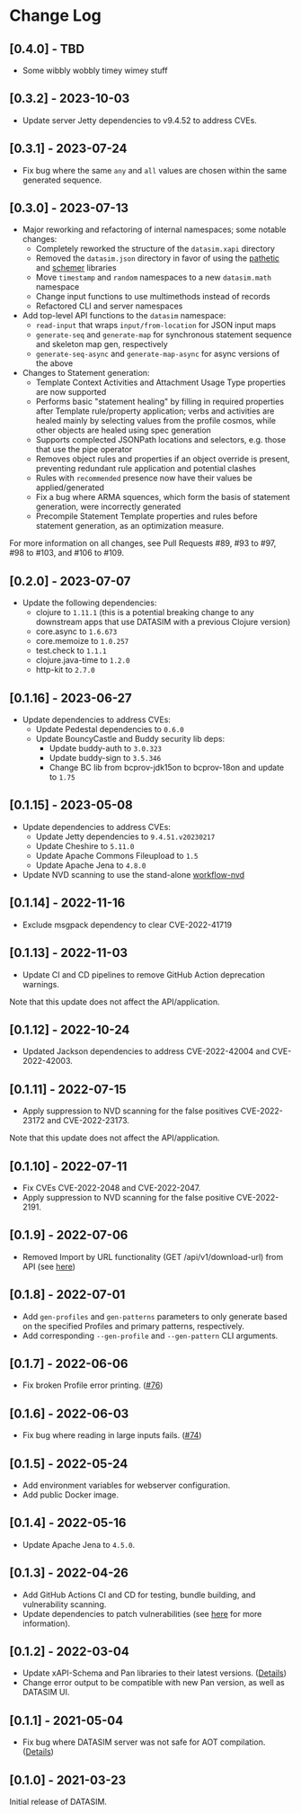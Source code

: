 # Change Log

## [0.4.0] - TBD
- Some wibbly wobbly timey wimey stuff

## [0.3.2] - 2023-10-03
- Update server Jetty dependencies to v9.4.52 to address CVEs.

## [0.3.1] - 2023-07-24
- Fix bug where the same `any` and `all` values are chosen within the same generated sequence.

## [0.3.0] - 2023-07-13
- Major reworking and refactoring of internal namespaces; some notable changes:
  - Completely reworked the structure of the `datasim.xapi` directory
  - Removed the `datasim.json` directory in favor of using the [pathetic](https://github.com/yetanalytics/pathetic) and [schemer](https://github.com/yetanalytics/schemer) libraries
  - Move `timestamp` and `random` namespaces to a new `datasim.math` namespace
  - Change input functions to use multimethods instead of records
  - Refactored CLI and server namespaces
- Add top-level API functions to the `datasim` namespace:
  - `read-input` that wraps `input/from-location` for JSON input maps
  - `generate-seq` and `generate-map` for synchronous statement sequence and skeleton map gen, respectively
  - `generate-seq-async` and `generate-map-async` for async versions of the above
- Changes to Statement generation:
  - Template Context Activities and Attachment Usage Type properties are now supported
  - Performs basic "statement healing" by filling in required properties after Template rule/property application; verbs and activities are healed mainly by selecting values from the profile cosmos, while other objects are healed using spec generation
  - Supports complected JSONPath locations and selectors, e.g. those that use the pipe operator
  - Removes object rules and properties if an object override is present, preventing redundant rule application and potential clashes
  - Rules with `recommended` presence now have their values be applied/generated
  - Fix a bug where ARMA squences, which form the basis of statement generation, were incorrectly generated
  - Precompile Statement Template properties and rules before statement generation, as an optimization measure.

For more information on all changes, see Pull Requests #89, #93 to #97, #98 to #103, and #106 to #109.

## [0.2.0] - 2023-07-07
- Update the following dependencies:
  - clojure to `1.11.1` (this is a potential breaking change to any downstream apps that use DATASIM with a previous Clojure version)
  - core.async to `1.6.673`
  - core.memoize to `1.0.257`
  - test.check to `1.1.1`
  - clojure.java-time to `1.2.0`
  - http-kit to `2.7.0`

## [0.1.16] - 2023-06-27
- Update dependencies to address CVEs:
  - Update Pedestal dependencies to `0.6.0`
  - Update BouncyCastle and Buddy security lib deps:
    - Update buddy-auth to `3.0.323`
    - Update buddy-sign to `3.5.346`
    - Change BC lib from bcprov-jdk15on to bcprov-18on and update to `1.75`

## [0.1.15] - 2023-05-08
- Update dependencies to address CVEs:
  - Update Jetty dependencies to `9.4.51.v20230217`
  - Update Cheshire to `5.11.0`
  - Update Apache Commons Fileupload to `1.5`
  - Update Apache Jena to `4.8.0`
- Update NVD scanning to use the stand-alone [workflow-nvd](https://github.com/yetanalytics/workflow-nvd)

## [0.1.14] - 2022-11-16
- Exclude msgpack dependency to clear CVE-2022-41719

## [0.1.13] - 2022-11-03
- Update CI and CD pipelines to remove GitHub Action deprecation warnings. 

Note that this update does not affect the API/application.

## [0.1.12] - 2022-10-24
- Updated Jackson dependencies to address CVE-2022-42004 and CVE-2022-42003.

## [0.1.11] - 2022-07-15
- Apply suppression to NVD scanning for the false positives CVE-2022-23172 and CVE-2022-23173.

Note that this update does not affect the API/application.

## [0.1.10] - 2022-07-11
- Fix CVEs CVE-2022-2048 and CVE-2022-2047.
- Apply suppression to NVD scanning for the false positive CVE-2022-2191.

## [0.1.9] - 2022-07-06
- Removed Import by URL functionality (GET /api/v1/download-url) from API (see [here](https://github.com/yetanalytics/datasim/pull/80))

## [0.1.8] - 2022-07-01
- Add `gen-profiles` and `gen-patterns` parameters to only generate based on the specified Profiles and primary patterns, respectively.
- Add corresponding `--gen-profile` and `--gen-pattern` CLI arguments.

## [0.1.7] - 2022-06-06
- Fix broken Profile error printing. ([#76](https://github.com/yetanalytics/datasim/pull/76))

## [0.1.6] - 2022-06-03
- Fix bug where reading in large inputs fails. ([#74](https://github.com/yetanalytics/datasim/pull/74))

## [0.1.5] - 2022-05-24
- Add environment variables for webserver configuration.
- Add public Docker image.

## [0.1.4] - 2022-05-16
- Update Apache Jena to `4.5.0`.

## [0.1.3] - 2022-04-26
- Add GitHub Actions CI and CD for testing, bundle building, and vulnerability scanning.
- Update dependencies to patch vulnerabilities (see [here](https://github.com/yetanalytics/datasim/pull/67) for more information).

## [0.1.2] - 2022-03-04
- Update xAPI-Schema and Pan libraries to their latest versions. ([Details](https://github.com/yetanalytics/datasim/pull/65))
- Change error output to be compatible with new Pan version, as well as DATASIM UI.

## [0.1.1] - 2021-05-04
- Fix bug where DATASIM server was not safe for AOT compilation. ([Details](https://github.com/yetanalytics/datasim/pull/63))

## [0.1.0] - 2021-03-23
Initial release of DATASIM.
